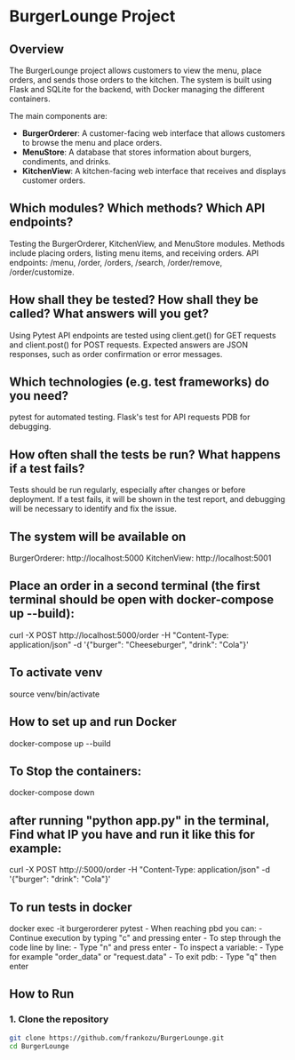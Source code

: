 # BurgerLounge Project

## Overview
The BurgerLounge project allows customers to view the menu, place orders, and sends those orders to the kitchen. The system is built using Flask and SQLite for the backend, with Docker managing the different containers.

The main components are:
- **BurgerOrderer**: A customer-facing web interface that allows customers to browse the menu and place orders.
- **MenuStore**: A database that stores information about burgers, condiments, and drinks.
- **KitchenView**: A kitchen-facing web interface that receives and displays customer orders.

## Which modules? Which methods? Which API endpoints?
Testing the BurgerOrderer, KitchenView, and MenuStore modules.
Methods include placing orders, listing menu items, and receiving orders.
API endpoints: /menu, /order, /orders, /search, /order/remove, /order/customize.
## How shall they be tested? How shall they be called? What answers will you get?
Using Pytest
API endpoints are tested using client.get() for GET requests and client.post() for POST requests.
Expected answers are JSON responses, such as order confirmation or error messages.
## Which technologies (e.g. test frameworks) do you need?
pytest for automated testing.
Flask's test for API requests
PDB for debugging.
## How often shall the tests be run? What happens if a test fails?
Tests should be run regularly, especially after changes or before deployment.
If a test fails, it will be shown in the test report, and debugging will be necessary to identify and fix the issue.

## The system will be available on 
BurgerOrderer: http://localhost:5000
KitchenView: http://localhost:5001

## Place an order in a second terminal (the first terminal should be open with docker-compose up --build):
curl -X POST http://localhost:5000/order -H "Content-Type: application/json" -d '{"burger": "Cheeseburger", "drink": "Cola"}'

## To activate venv
source venv/bin/activate

## How to set up and run Docker
docker-compose up --build
## To Stop the containers:
docker-compose down

## after running "python app.py" in the terminal, Find what IP you have and run it like this for example:
curl -X POST http://<IP-HERE>:5000/order -H "Content-Type: application/json" -d '{"burger": "drink": "Cola"}'



## To run tests in docker
docker exec -it burgerorderer pytest
    - When reaching pbd you can:
        - Continue execution by typing "c" and pressing enter
    - To step through the code line by line:
        - Type "n" and press enter
    - To inspect a variable:
        - Type for example "order_data" or "request.data"
    - To exit pdb:
        - Type "q" then enter

## How to Run
### 1. Clone the repository
```bash
git clone https://github.com/frankozu/BurgerLounge.git
cd BurgerLounge
